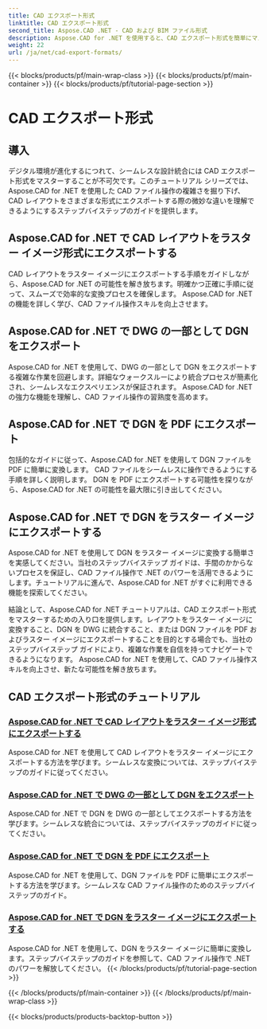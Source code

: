 ```yaml
---
title: CAD エクスポート形式
linktitle: CAD エクスポート形式
second_title: Aspose.CAD .NET - CAD および BIM ファイル形式
description: Aspose.CAD for .NET を使用すると、CAD エクスポート形式を簡単にマスターできます。チュートリアルを通じて、CAD レイアウトの変換、DGN ファイルを PDF およびラスター イメージにエクスポートする方法を学びます。
weight: 22
url: /ja/net/cad-export-formats/
---
```


{{< blocks/products/pf/main-wrap-class >}}
{{< blocks/products/pf/main-container >}}
{{< blocks/products/pf/tutorial-page-section >}}

# CAD エクスポート形式


## 導入

デジタル環境が進化するにつれて、シームレスな設計統合には CAD エクスポート形式をマスターすることが不可欠です。このチュートリアル シリーズでは、Aspose.CAD for .NET を使用した CAD ファイル操作の複雑さを掘り下げ、CAD レイアウトをさまざまな形式にエクスポートする際の微妙な違いを理解できるようにするステップバイステップのガイドを提供します。

## Aspose.CAD for .NET で CAD レイアウトをラスター イメージ形式にエクスポートする

CAD レイアウトをラスター イメージにエクスポートする手順をガイドしながら、Aspose.CAD for .NET の可能性を解き放ちます。明確かつ正確に手順に従って、スムーズで効率的な変換プロセスを確保します。 Aspose.CAD for .NET の機能を詳しく学び、CAD ファイル操作スキルを向上させます。

## Aspose.CAD for .NET で DWG の一部として DGN をエクスポート

Aspose.CAD for .NET を使用して、DWG の一部として DGN をエクスポートする複雑な作業を回避します。詳細なウォークスルーにより統合プロセスが簡素化され、シームレスなエクスペリエンスが保証されます。 Aspose.CAD for .NET の強力な機能を理解し、CAD ファイル操作の習熟度を高めます。

## Aspose.CAD for .NET で DGN を PDF にエクスポート

包括的なガイドに従って、Aspose.CAD for .NET を使用して DGN ファイルを PDF に簡単に変換します。 CAD ファイルをシームレスに操作できるようにする手順を詳しく説明します。 DGN を PDF にエクスポートする可能性を探りながら、Aspose.CAD for .NET の可能性を最大限に引き出してください。

## Aspose.CAD for .NET で DGN をラスター イメージにエクスポートする

Aspose.CAD for .NET を使用して DGN をラスター イメージに変換する簡単さを実感してください。当社のステップバイステップ ガイドは、手間のかからないプロセスを保証し、CAD ファイル操作で .NET のパワーを活用できるようにします。チュートリアルに進んで、Aspose.CAD for .NET がすぐに利用できる機能を探索してください。

結論として、Aspose.CAD for .NET チュートリアルは、CAD エクスポート形式をマスターするための入り口を提供します。レイアウトをラスター イメージに変換すること、DGN を DWG に統合すること、または DGN ファイルを PDF およびラスター イメージにエクスポートすることを目的とする場合でも、当社のステップバイステップ ガイドにより、複雑な作業を自信を持ってナビゲートできるようになります。 Aspose.CAD for .NET を使用して、CAD ファイル操作スキルを向上させ、新たな可能性を解き放ちます。
## CAD エクスポート形式のチュートリアル
### [Aspose.CAD for .NET で CAD レイアウトをラスター イメージ形式にエクスポートする](./export-cad-layouts-to-raster-image-formats/)
Aspose.CAD for .NET を使用して CAD レイアウトをラスター イメージにエクスポートする方法を学びます。シームレスな変換については、ステップバイステップのガイドに従ってください。
### [Aspose.CAD for .NET で DWG の一部として DGN をエクスポート](./export-dgn-as-part-of-dwg/)
Aspose.CAD for .NET で DGN を DWG の一部としてエクスポートする方法を学びます。シームレスな統合については、ステップバイステップのガイドに従ってください。
### [Aspose.CAD for .NET で DGN を PDF にエクスポート](./export-dgn-to-pdf/)
Aspose.CAD for .NET を使用して、DGN ファイルを PDF に簡単にエクスポートする方法を学びます。シームレスな CAD ファイル操作のためのステップバイステップのガイド。
### [Aspose.CAD for .NET で DGN をラスター イメージにエクスポートする](./export-dgn-to-raster-image/)
Aspose.CAD for .NET を使用して、DGN をラスター イメージに簡単に変換します。ステップバイステップのガイドを参照して、CAD ファイル操作で .NET のパワーを解放してください。
{{< /blocks/products/pf/tutorial-page-section >}}

{{< /blocks/products/pf/main-container >}}
{{< /blocks/products/pf/main-wrap-class >}}

{{< blocks/products/products-backtop-button >}}
